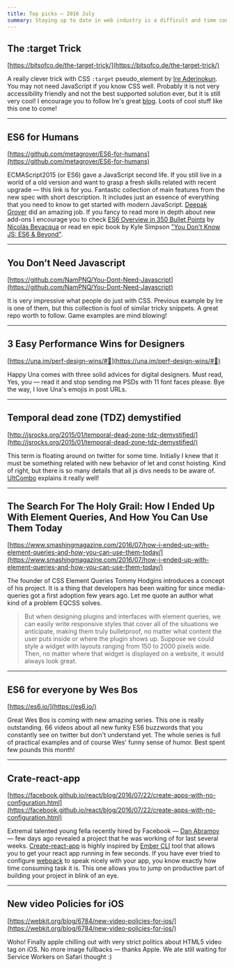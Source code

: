 ```yaml
---
title: Top picks — 2016 July
summary: Staying up to date in web industry is a difficult and time consuming task. I would like to share with you my top finds from the past month.
---
```


## The :target Trick

[https://bitsofco.de/the-target-trick/](https://bitsofco.de/the-target-trick/)

A really clever trick with CSS `:target` pseudo_element by [Ire Aderinokun](https://twitter.com/ireaderinokun). You may not need JavaScript if you know CSS well. Probably it is not very accessibility friendly and not the best supported solution ever, but it is still very cool! I encourage you to follow Ire's great [blog](https://bitsofco.de). Loots of cool stuff like this one to come!

- - -

## ES6 for Humans

[https://github.com/metagrover/ES6-for-humans](https://github.com/metagrover/ES6-for-humans)

ECMAScript2015 (or ES6) gave a JavaScript second life. If you still live in a world of a old version and want to grasp a fresh skills related with recent upgrade — this link is for you. Fantastic collection of main features from the new spec with short description. It includes just an essence of everything that you need to know to get started with modern JavaScript. [Deepak Grover](https://twitter.com/metagrover) did an amazing job. If you fancy to read more in depth about new add-ons I encourage you to check [ES6 Overview in 350 Bullet Points](https://ponyfoo.com/articles/es6) by [Nicolás Bevacqua](https://twitter.com/nzgb) or read en epic book by Kyle Simpson ["You Don't Know JS: ES6 & Beyond"](http://shop.oreilly.com/product/0636920033769.do).

- - -

## You Don’t Need Javascript

[https://github.com/NamPNQ/You-Dont-Need-Javascript](https://github.com/NamPNQ/You-Dont-Need-Javascript)

It is very impressive what people do just with CSS. Previous example by Ire is one of them, but this collection is fool of similar tricky snippets. A great repo worth to follow. Game examples are mind blowing!

- - -

## 3 Easy Performance Wins for Designers

[https://una.im/perf-design-wins/#💁](https://una.im/perf-design-wins/#💁)

Happy Una comes with three solid advices for digital designers. Must read, Yes, you — read it and stop sending me PSDs with 11 font faces please. Bye the way, I love Una's emojis in post URLs.

- - -

## Temporal dead zone (TDZ) demystified

[http://jsrocks.org/2015/01/temporal-dead-zone-tdz-demystified/](http://jsrocks.org/2015/01/temporal-dead-zone-tdz-demystified/)

This term is floating around on twitter for some time. Initially I knew that it must be something related with new behavior of let and const hoisting. Kind of right, but there is so many details that all js divs needs to be aware of. [UltCombo](https://twitter.com/Ult_Combo) explains it really well!

- - -

## The Search For The Holy Grail: How I Ended Up With Element Queries, And How You Can Use Them Today

[https://www.smashingmagazine.com/2016/07/how-i-ended-up-with-element-queries-and-how-you-can-use-them-today/](https://www.smashingmagazine.com/2016/07/how-i-ended-up-with-element-queries-and-how-you-can-use-them-today/)

The founder of CSS Element Queries Tommy Hodgins introduces a concept of his project. It is a thing that developers has been waiting for since media-queries got a first adoption few years ago. Let me quote an author what kind of a problem EQCSS solves.

> But when designing plugins and interfaces with element queries, we can easily write responsive styles that cover all of the situations we anticipate, making them truly bulletproof, no matter what content the user puts inside or where the plugin shows up. Suppose we could style a widget with layouts ranging from 150 to 2000 pixels wide. Then, no matter where that widget is displayed on a website, it would always look great.

- - -

## ES6 for everyone by Wes Bos

[https://es6.io/](https://es6.io/)

Great Wes Bos is coming with new amazing series. This one is really outstanding. 66 videos about all new funky ES6 buzzwords that you constantly see on twitter but don't understand yet. The whole series is full of practical examples and of course Wes' funny sense of humor. Best spent few pounds this month!

- - -

## Crate-react-app

[https://facebook.github.io/react/blog/2016/07/22/create-apps-with-no-configuration.html](https://facebook.github.io/react/blog/2016/07/22/create-apps-with-no-configuration.html)

Extremal talented young fella recently hired by Facebook — [Dan Abramov](https://github.com/gaearon) — few days ago revealed a project that he was working of for last several weeks. [Create-react-app](https://facebook.github.io/react/blog/2016/07/22/create-apps-with-no-configuration.html) is highly inspired by [Ember CLI](https://ember-cli.com/) tool that allows you to get your react app running in few seconds. If you have ever tried to configure [webpack](https://webpack.github.io/) to speak nicely with your app, you know exactly how time consuming task it is. This one allows you to jump on productive part of building your project in blink of an eye.

- - -

## New video Policies for iOS

[https://webkit.org/blog/6784/new-video-policies-for-ios/](https://webkit.org/blog/6784/new-video-policies-for-ios/)

Woho! Finally apple chilling out with very strict politics about HTML5 video tag on iOS. No more image fullbacks — thanks Apple. We ate still waiting for Service Workers on Safari thought :)
